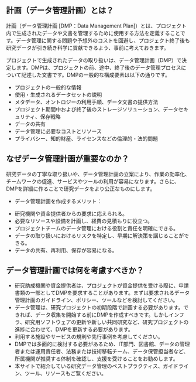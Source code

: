 ## **計画（データ管理計画）とは？**

計画（データ管理計画 [DMP：Data Management Plan]）とは、プロジェクト内で生成されたデータや文書を管理するために使用する方法を定義することです。データ管理に関する問題や予想外のコストを回避し、プロジェクト終了後も研究データが引き続き科学に貢献できるよう、事前に考えておきます。

プロジェクトで生成されたデータの取り扱いは、データ管理計画（DMP）で決定します。DMPは、プロジェクトの前、途中、終了後のデータ管理プロセスについて記述した文書です。DMPの一般的な構成要素は以下の通りです。

* プロジェクトの一般的な情報
* 使用・生成されるデータセットの説明
* メタデータ、オントロジーの利用手順、データ文書の提供方法
* プロジェクト期間中および終了後のストレージソリューション、データセキュリティ、保存戦略
* データの共有
* データ管理に必要なコストとリソース
* プライバシー、知的財産、ライセンスなどの倫理的・法的問題

## **なぜデータ管理計画が重要なのか？**

研究データの丁寧な取り扱いや、データ管理計画の立案により、作業の効率化、チームワークの促進、サービスやツールの利用が容易になります。さらに、DMPを詳細に作ることで研究データをより公正なものにします。  

 - データ管理計画を作成するメリット：

* 研究機関や資金提供者からの要求に応えられる。
* 必要なリソースや設備を計画し、経費の見積もりに役立つ。
* プロジェクトチームのデータ管理における役割と責任を明確にできる。
* データの取り扱いにおけるリスクを特定し、早期に解決策を講じることができる。
* データの共有、再利用、保存が容易になる。


## **データ管理計画では何を考慮すべきか？**

* 研究助成機関や資金提供者は、プロジェクトが資金提供を受ける際に、申請書類の一部としてDMPを要求することがあります。まずは要求されるデータ管理計画のガイドライン、ポリシー、ツールなどを検討してください。
* データ管理は、研究プロジェクトの初期段階で計画する必要があります。できれば、データ収集を開始する前にDMPを作成すべきです。しかしインフラ、研究用ソフトウェアの更新や新しい共同研究など、研究プロジェクトの進捗に合わせて、DMPを更新する必要があります。
* 利用する施設やサービスの規則や先行事例を考慮してください。
* DMPでは多面的に検討する必要があるため、IT部門、図書館、データの管理者または運用責任者、法務または技術移転チーム、データ保管担当者など、所属機関が推奨する体制を確認し、支援を受けることをお勧めします。
* 本サイトで紹介している研究データ管理のベストプラクティス、ガイドライン、ツール、リソースもご覧ください。